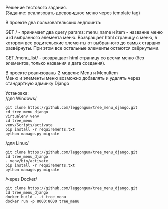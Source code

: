 Решение тестового задания.         
(Задание: реализовать древовидное меню через template tag)

В проекте два пользовательских эндпоинта:

  GET / - принимает два query params: menu_name и item - название меню и id выбранного элемента меню. 
          Возвращает html страницу с меню, в котором все родительские элементы от выбранного до самых старших развёрнуты. При этом все остальные элементы остаются свёрнутыми.

  GET /menu_list/ - возвращает html страницу со всеми меню (без элементов, только названия и дата создания).

В проекте реализованы 2 модели: Menu и MenuItem     
Меню и элементы меню возможно добавлять и удалять через стандартную админку Django

Установка:     
/для Windows/
```
git clone https://github.com/leggongum/tree_menu_django.git
cd tree_menu_django
virtualenv venv
cd tree_menu
venv/Scripts/activate
pip install -r requirements.txt
python manage.py migrate
```

/для Linux/
```
git clone https://github.com/leggongum/tree_menu_django.git
cd tree_menu_django
. venv/bin/activate
pip install -r requirements.txt
python manage.py migrate
```

/через Docker/
```
git clone https://github.com/leggongum/tree_menu_django.git
cd tree_menu_django
docker build . -t tree_menu
docker run -p 8000:8000 tree_menu
```
